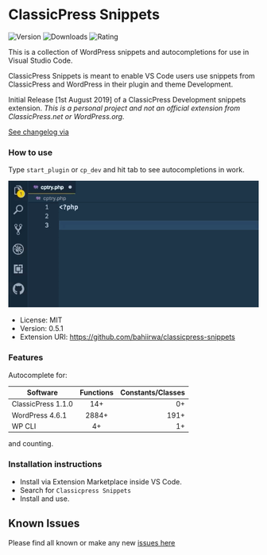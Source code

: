 # ClassicPress Snippets

![Version](https://img.shields.io/visual-studio-marketplace/v/laurencebahiirwa.classicpress-snippets?style=flat-square)
![Downloads](https://img.shields.io/visual-studio-marketplace/d/laurencebahiirwa.classicpress-snippets?style=flat-square)
![Rating](https://img.shields.io/visual-studio-marketplace/r/laurencebahiirwa.classicpress-snippets?style=flat-square)

This is a collection of WordPress snippets and autocompletions for use in Visual Studio Code.

ClassicPress Snippets is meant to enable VS Code users use snippets from ClassicPress and WordPress in their plugin and theme Development.

Initial Release [1st August 2019] of a ClassicPress Development snippets extension.
*This is a personal project and not an official extension from ClassicPress.net or WordPress.org.*

[See changelog via ](https://marketplace.visualstudio.com/items/laurencebahiirwa.classicpress-snippets/changelog)

### How to use

Type `start_plugin` or `cp_dev` and hit tab to see autocompletions in work.

![Demo](images/demo.gif)

-   License: MIT
-   Version: 0.5.1
-   Extension URI: https://github.com/bahiirwa/classicpress-snippets

### Features

Autocomplete for:

| Software           | Functions | Constants/Classes |
| ------------------ | :-------: | ----------------: |
| ClassicPress 1.1.0 |    14+    |                0+ |
| WordPress 4.6.1    |   2884+   |              191+ |
| WP CLI             |   4+      |                1+ |

and counting.

### Installation instructions

- Install via Extension Marketplace inside VS Code.
- Search for `Classicpress Snippets`
- Install and use.

## Known Issues
Please find all known or make any new [issues here](https://github.com/bahiirwa/classicpress-snippets/issues)

